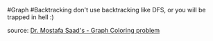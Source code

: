 #Graph #Backtracking
don't use backtracking like DFS, or you will be trapped in hell :)

source: [Dr. Mostafa Saad's - Graph Coloring problem](https://www.youtube.com/watch?v=0hOK2hgqNE4)
